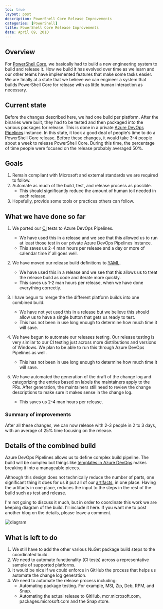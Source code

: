 ```yaml
---
toc: true
layout: post
description: PowerShell Core Release Improvements
categories: [PowerShell]
title: PowerShell Core Release Improvements
date: April 09, 2010
---
```


## Overview

For [PowerShell Core](https://github.com/powershell/powershell), we basically had to build a new engineering system to build and release it.  How we build it has evolved over time as we learn and our other teams have implemented features that make some tasks easier.  We are finally at a state that we believe we can engineer a system that builds PowerShell Core for release with as little human interaction as necessary.

## Current state

Before the changes described here, we had one build per platform.  After the binaries were built, they had to be tested and then packaged into the various packages for release.  This is done in a private [Azure DevOps Pipelines](https://docs.microsoft.com/en-us/azure/devops/pipelines/?view=azure-devops) instance.  In this state, it took a good deal of people's time to do a PowerShell Core release.  Before these changes, it would take 3-4 people about a week to release PowerShell Core.  During this time, the percentage of time people were focused on the release probably averaged 50%.

## Goals

1. Remain compliant with Microsoft and external standards we are required to follow.
2. Automate as much of the build, test, and release process as possible.
   * This should significantly reduce the amount of human toil needed in each release.
3. Hopefully, provide some tools or practices others can follow.

## What we have done so far

1. We ported our [CI](https://en.wikipedia.org/wiki/Continuous_integration) tests to Azure DevOps Pipelines.
    * We have used this in a release and we see that this allowed us to run at least those test in our private Azure DevOps Pipelines instance.
    * This saves us 2-4 man hours per release and a day or more of calendar time if all goes well.

2. We have moved our release build definitions to [YAML](https://docs.microsoft.com/en-us/azure/devops/pipelines/yaml-schema?view=azure-devops&tabs=schema#job-templates).
    * We have used this in a release and we see that this allows us to treat the release build as code and iterate more quickly.
    * This saves us 1-2 man hours per release, when we have done everything correctly.

3. I have begun to merge the the different platform builds into one combined build.
    * We have not yet used this in a release but we believe this should allow us to have a single button that gets us ready to test.
    * This has not been in use long enough to determine how much time it will save.

4. We have begun to automate our releases testing.  Our release testing is very similar to our CI testing just across more distributions and versions of  Windows.  We plan to be able to run this through Azure DevOps Pipelines as well.
    * This has not been in use long enough to determine how much time it will save.

5. We have automated the generation of the draft of the change log and categorizing the entries based on labels the maintainers apply to the PRs.  After generation, the maintainers still need to review the change descriptions to make sure it makes sense in the change log.
    * This saves us 2-4 man hours per release.

### Summary of improvements

After all these changes, we can now release with 2-3 people in 2 to 3 days, with an average of 25% time focusing on the release.

## Details of the combined build

Azure DevOps Pipelines allows us to define complex build pipeline.  The build will be complex but things like [templates in Azure DevOps](https://docs.microsoft.com/en-us/azure/devops/pipelines/process/templates?view=azure-devops) makes breaking it into a manageable pieces.

Although this design does not technically reduce the number of parts, one significant thing it does for us it put all of our [artifacts](https://docs.microsoft.com/en-us/azure/devops/pipelines/artifacts/artifacts-overview?view=azure-devops), in one place.  Having the artifacts in one place, reduces the input to the steps in the rest of the build such as test and release.

I'm not going to discuss it much, but in order to coordinate this work we are keeping diagram of the build.  I'll include it here.  If you want me to post another blog on the details, please leave a comment.

![diagram](https://raw.githubusercontent.com/PowerShell/PowerShell/master/tools/releaseBuild/azureDevOps/diagram.svg?sanitize=true)

## What is left to do

1. We still have to add the other various NuGet package build steps to the coordinated build.
2. We need to automate functionality (CI tests) across a representative sample of supported platforms.
3. It would be nice if we could enforce in GitHub the process that helps us automate the change log generation.
4. We need to automate the release process including:
    * Automating package testing.  For example, MSI, Zip, Deb, RPM, and Snap.
    * Automating the actual release to GitHub, mcr.microsoft.com, packages.microsoft.com and the Snap store.
